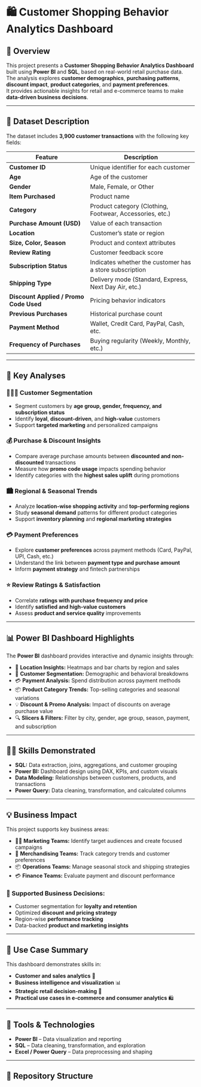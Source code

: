 # 🛍 Customer Shopping Behavior Analytics Dashboard

## 📖 Overview  
This project presents a **Customer Shopping Behavior Analytics Dashboard** built using **Power BI** and **SQL**, based on real-world retail purchase data.  
The analysis explores **customer demographics**, **purchasing patterns**, **discount impact**, **product categories**, and **payment preferences**.  
It provides actionable insights for retail and e-commerce teams to make **data-driven business decisions**.

---

## 📅 Dataset Description  
The dataset includes **3,900 customer transactions** with the following key fields:

| Feature | Description |
|----------|-------------|
| **Customer ID** | Unique identifier for each customer |
| **Age** | Age of the customer |
| **Gender** | Male, Female, or Other |
| **Item Purchased** | Product name |
| **Category** | Product category (Clothing, Footwear, Accessories, etc.) |
| **Purchase Amount (USD)** | Value of each transaction |
| **Location** | Customer’s state or region |
| **Size, Color, Season** | Product and context attributes |
| **Review Rating** | Customer feedback score |
| **Subscription Status** | Indicates whether the customer has a store subscription |
| **Shipping Type** | Delivery mode (Standard, Express, Next Day Air, etc.) |
| **Discount Applied / Promo Code Used** | Pricing behavior indicators |
| **Previous Purchases** | Historical purchase count |
| **Payment Method** | Wallet, Credit Card, PayPal, Cash, etc. |
| **Frequency of Purchases** | Buying regularity (Weekly, Monthly, etc.) |

---

## 🧠 Key Analyses  

### 🧑‍🤝‍🧑 Customer Segmentation  
- Segment customers by **age group, gender, frequency, and subscription status**  
- Identify **loyal**, **discount-driven**, and **high-value** customers  
- Support **targeted marketing** and personalized campaigns  

### 💰 Purchase & Discount Insights  
- Compare average purchase amounts between **discounted and non-discounted** transactions  
- Measure how **promo code usage** impacts spending behavior  
- Identify categories with the **highest sales uplift** during promotions  

### 🏙️ Regional & Seasonal Trends  
- Analyze **location-wise shopping activity** and **top-performing regions**  
- Study **seasonal demand** patterns for different product categories  
- Support **inventory planning** and **regional marketing strategies**  

### 💳 Payment Preferences  
- Explore **customer preferences** across payment methods (Card, PayPal, UPI, Cash, etc.)  
- Understand the link between **payment type and purchase amount**  
- Inform **payment strategy** and fintech partnerships  

### ⭐ Review Ratings & Satisfaction  
- Correlate **ratings with purchase frequency and price**  
- Identify **satisfied and high-value customers**  
- Assess **product and service quality** improvements  

---

## 📊 Power BI Dashboard Highlights  
The **Power BI** dashboard provides interactive and dynamic insights through:

- 📍 **Location Insights:** Heatmaps and bar charts by region and sales  
- 👥 **Customer Segmentation:** Demographic and behavioral breakdowns  
- 💳 **Payment Analysis:** Spend distribution across payment methods  
- 📦 **Product Category Trends:** Top-selling categories and seasonal variations  
- 💡 **Discount & Promo Analysis:** Impact of discounts on average purchase value  
- 🔍 **Slicers & Filters:** Filter by city, gender, age group, season, payment, and subscription  

---

## 🧑‍💻 Skills Demonstrated  
- **SQL:** Data extraction, joins, aggregations, and customer grouping  
- **Power BI:** Dashboard design using DAX, KPIs, and custom visuals  
- **Data Modeling:** Relationships between customers, products, and transactions  
- **Power Query:** Data cleaning, transformation, and calculated columns  

---

## 💡 Business Impact  

This project supports key business areas:

- 🧑‍💼 **Marketing Teams:** Identify target audiences and create focused campaigns  
- 🛒 **Merchandising Teams:** Track category trends and customer preferences  
- 📦 **Operations Teams:** Manage seasonal stock and shipping strategies  
- 💳 **Finance Teams:** Evaluate payment and discount performance  

### 🎯 Supported Business Decisions:
- Customer segmentation for **loyalty and retention**  
- Optimized **discount and pricing strategy**  
- Region-wise **performance tracking**  
- Data-backed **product and marketing insights**  

---

## 🚀 Use Case Summary  
This dashboard demonstrates skills in:  
- **Customer and sales analytics** 👥  
- **Business intelligence and visualization** 📊  
- **Strategic retail decision-making** 🧠  
- **Practical use cases in e-commerce and consumer analytics** 🛍  

---

## 🧾 Tools & Technologies  
- **Power BI** – Data visualization and reporting  
- **SQL** – Data cleaning, transformation, and exploration  
- **Excel / Power Query** – Data preprocessing and shaping  

---

## 📂 Repository Structure  
